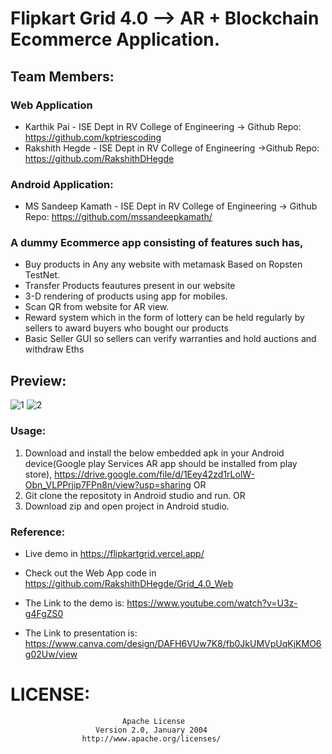 # Flipkart Grid 4.0 --> AR + Blockchain Ecommerce Application.


## Team Members:

### Web Application
* Karthik Pai - ISE Dept in RV College of Engineering -> Github Repo: https://github.com/kptriescoding
* Rakshith Hegde - ISE Dept in RV College of Engineering ->Github Repo: https://github.com/RakshithDHegde

### Android Application:
* MS Sandeep Kamath - ISE Dept in RV College of Engineering -> Github Repo: https://github.com/mssandeepkamath/

### A dummy Ecommerce app consisting of features such has,
* Buy products in Any any website with metamask Based on Ropsten TestNet.
* Transfer Products feautures present in our website
* 3-D rendering of products using app for mobiles.
* Scan QR from website for AR view.
* Reward system which in the form of lottery can be held regularly by sellers to award buyers who bought our products
* Basic Seller GUI so sellers can verify warranties and hold auctions and withdraw Eths

## Preview:

![1](https://user-images.githubusercontent.com/90695071/181933417-28928579-1f7d-4cce-9e8a-937374d17a81.png)
![2](https://user-images.githubusercontent.com/90695071/181933432-c2d18d1c-9419-407e-aa61-ba0f000d3990.png)



### Usage:

1. Download and install the below embedded apk in your Android device(Google play Services AR app should be installed from play store),
   https://drive.google.com/file/d/1Eey42zd1rLolW-Obn_VLPPrjip7FPn8n/view?usp=sharing
               OR           
3. Git clone the repositoty in Android studio and run.
               OR      
3. Download zip and open project in Android studio.

### Reference:

* Live demo in https://flipkartgrid.vercel.app/

* Check out the Web App code in https://github.com/RakshithDHegde/Grid_4.0_Web

* The Link to the demo is: https://www.youtube.com/watch?v=U3z-g4FgZS0

* The Link to presentation is: https://www.canva.com/design/DAFH6VUw7K8/fb0JkUMVpUqKjKMO6g02Uw/view

# LICENSE:

                             Apache License
                       Version 2.0, January 2004
                    http://www.apache.org/licenses/






